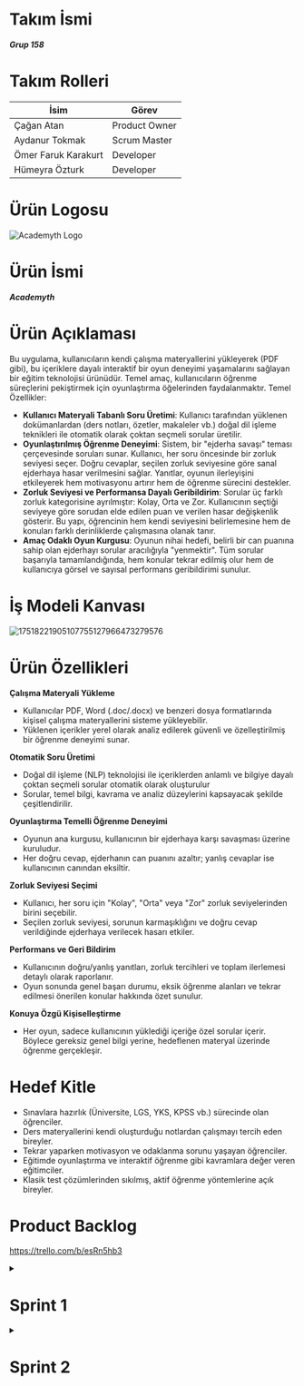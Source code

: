 # Takım İsmi
***Grup 158***

# Takım Rolleri

| <div align="center">İsim</div>   | <div align="center">Görev</div>
|  :---------- | :---------- |
|  Çağan Atan     | Product Owner     | 
|  Aydanur Tokmak     | Scrum Master     | 
|  Ömer Faruk Karakurt      | Developer    
|  Hümeyra Özturk      | Developer     |


# Ürün Logosu

![Academyth Logo](https://github.com/user-attachments/assets/3b98eee7-7001-4d8e-ac23-56b974da4ad4)


# Ürün İsmi
***Academyth***

# Ürün Açıklaması
Bu uygulama, kullanıcıların kendi çalışma materyallerini yükleyerek (PDF gibi), bu içeriklere dayalı interaktif bir oyun deneyimi yaşamalarını sağlayan bir eğitim teknolojisi ürünüdür. Temel amaç, kullanıcıların öğrenme süreçlerini pekiştirmek için oyunlaştırma öğelerinden faydalanmaktır.
Temel Özellikler:
- **Kullanıcı Materyali Tabanlı Soru Üretimi**: Kullanıcı tarafından yüklenen dokümanlardan (ders notları, özetler, makaleler vb.) doğal dil işleme teknikleri ile otomatik olarak çoktan seçmeli sorular üretilir.
- **Oyunlaştırılmış Öğrenme Deneyimi**: Sistem, bir "ejderha savaşı" teması çerçevesinde soruları sunar. Kullanıcı, her soru öncesinde bir zorluk seviyesi seçer. Doğru cevaplar, seçilen zorluk seviyesine göre sanal ejderhaya hasar verilmesini sağlar. Yanıtlar, oyunun ilerleyişini etkileyerek hem motivasyonu artırır hem de öğrenme sürecini destekler.
- **Zorluk Seviyesi ve Performansa Dayalı Geribildirim**: Sorular üç farklı zorluk kategorisine ayrılmıştır: Kolay, Orta ve Zor. Kullanıcının seçtiği seviyeye göre sorudan elde edilen puan ve verilen hasar değişkenlik gösterir. Bu yapı, öğrencinin hem kendi seviyesini belirlemesine hem de konuları farklı derinliklerde çalışmasına olanak tanır.
- **Amaç Odaklı Oyun Kurgusu**: Oyunun nihai hedefi, belirli bir can puanına sahip olan ejderhayı sorular aracılığıyla "yenmektir". Tüm sorular başarıyla tamamlandığında, hem konular tekrar edilmiş olur hem de kullanıcıya görsel ve sayısal performans geribildirimi sunulur.

# İş Modeli Kanvası

![17518221905107755127966473279576](https://github.com/user-attachments/assets/bcf8af0b-6833-4ac5-87d5-111509113b0e)


# Ürün Özellikleri
**Çalışma Materyali Yükleme**
- Kullanıcılar PDF, Word (.doc/.docx) ve benzeri dosya formatlarında kişisel çalışma materyallerini sisteme yükleyebilir.
- Yüklenen içerikler yerel olarak analiz edilerek güvenli ve özelleştirilmiş bir öğrenme deneyimi sunar.

**Otomatik Soru Üretimi**
- Doğal dil işleme (NLP) teknolojisi ile içeriklerden anlamlı ve bilgiye dayalı çoktan seçmeli sorular otomatik olarak oluşturulur
- Sorular, temel bilgi, kavrama ve analiz düzeylerini kapsayacak şekilde çeşitlendirilir.

**Oyunlaştırma Temelli Öğrenme Deneyimi**
- Oyunun ana kurgusu, kullanıcının bir ejderhaya karşı savaşması üzerine kuruludur.
- Her doğru cevap, ejderhanın can puanını azaltır; yanlış cevaplar ise kullanıcının canından eksiltir.

**Zorluk Seviyesi Seçimi**
- Kullanıcı, her soru için "Kolay", "Orta" veya "Zor" zorluk seviyelerinden birini seçebilir.
- Seçilen zorluk seviyesi, sorunun karmaşıklığını ve doğru cevap verildiğinde ejderhaya verilecek hasarı etkiler.

**Performans ve Geri Bildirim**
- Kullanıcının doğru/yanlış yanıtları, zorluk tercihleri ve toplam ilerlemesi detaylı olarak raporlanır.
- Oyun sonunda genel başarı durumu, eksik öğrenme alanları ve tekrar edilmesi önerilen konular hakkında özet sunulur.

**Konuya Özgü Kişiselleştirme**
- Her oyun, sadece kullanıcının yüklediği içeriğe özel sorular içerir. Böylece gereksiz genel bilgi yerine, hedeflenen materyal üzerinde öğrenme gerçekleşir.

# Hedef Kitle
- Sınavlara hazırlık (Üniversite, LGS, YKS, KPSS vb.) sürecinde olan öğrenciler.
- Ders materyallerini kendi oluşturduğu notlardan çalışmayı tercih eden bireyler.
- Tekrar yaparken motivasyon ve odaklanma sorunu yaşayan öğrenciler.
- Eğitimde oyunlaştırma ve interaktif öğrenme gibi kavramlara değer veren eğitimciler.
- Klasik test çözümlerinden sıkılmış, aktif öğrenme yöntemlerine açık bireyler.

# Product Backlog 

https://trello.com/b/esRn5hb3


<details>
  <summary><h1>Sprint 1</h1></summary>

  <!-- Küçük açılır başlıklar -->


  

  <details>
    <summary><h3>Project Management</h3></summary>


![17518220164573581179225583921565](https://github.com/user-attachments/assets/a6fc5e32-1326-480f-af6f-377743ac81fa)




  </details>






  <details>
    <summary><h3>Burndown Chart</h3></summary>

![1751822264115911362930429725641](https://github.com/user-attachments/assets/5484714b-67f5-423d-9656-7c6b466e3ce7)


  </details>


  <details>
    <summary><h3>UI Draft</h3></summary>
    
![1751822264115911362930429725641](https://github.com/user-attachments/assets/52773e40-b9b2-426b-abfc-cd50e101e5b3)

  </details>

<details>
    <summary><h3>Toplantılar</h3></summary>

![17518294784111599973741563906015](https://github.com/user-attachments/assets/852f544e-0148-4328-ac92-76c9f22418ac)


![17518295662371373598295775331415](https://github.com/user-attachments/assets/8f00f2eb-ac9e-44bf-8b62-ea29f35c98b1)


</details>



  
### Tarih Aralığı
***20 Haziran*** - ***6 Temmuz***



**Sprint Notları:**

* UI tasarımlarında **sade ve işlevsel bir arayüz** kullanılmasına karar verildi.
* Proje yönetim aracı olarak **Trello** kullanılmasına karar verildi.
* Daily scrum toplantılarının Google Meet üzerinden yapılmasına karar verildi.
* Giriş sistemi için **detaylı çalışmalar henüz başlamadı, ancak güvenli bir kimlik doğrulama yöntemi (örneğin e-posta/şifre veya sosyal medya entegrasyonu)** kullanılması planlanmaktadır.
* Uygulamanın asıl temasının **oyunlaştırılmış öğrenme deneyimi sunan bir yapı ** olmasına karar verildi.
* Uygulamanın dilinin **Türkçe** yapılmasına karar verildi.

**Sprint İçinde Tamamlanması Beklenen Puan:** 300 Puan

**Puan Tamamlama Mantığı:**
Toplamda 1200 puanlık bir hedef belirlendi. Sprint-1'de 300 puanlık bir hedef belirlenmiş ve tamamlanmıştır. Sprint-2 ve Sprint-3'te projenin **API kod entegrasyonu, backend geliştirme, otomatik soru üretim mekanizmaları ve kullanıcı ilerleme takibi** kısımlarına yoğunlaşılacağı için 450 hedef puanı olmasına karar verildi.

**Sprint Gözden Geçirilmesi (Sprint Review)**

**Katılımcılar:** Çağan Atan (Product Owner), Aydanur Tokmak (Scrum Master), Ömer Faruk Karakurt (Developer), Hümeyra Öztürk (Developer)

**Genel Değerlendirme:**
Sprint 1, belirlenen hedefler doğrultusunda başarılı bir şekilde tamamlanmıştır. Takım, başlangıç aşamasındaki temel yapılandırmaları, ilk kullanıcı ihtiyaç analizlerini ve teknolojik altyapı araştırmalarını etkin bir şekilde yürütmüştür. Trello panosunda görüldüğü üzere, "Done for 1st Sprint" sütunundaki tüm görevler (GitHub Readme'nin araştırılması ve yazılması, Toplantı düzeninin oluşturulması, Frontend teknolojilerinin araştırılması, Backend teknolojilerinin araştırılması) tamamlanmıştır. "To Do" ve "Doing" sütunlarında planlanan bazı görevler ise sonraki sprintlere aktarılmıştır.

**Tamamlanan Ürün Artımları:**

* **Temel Proje Yapılandırması:** GitHub README belgesi oluşturularak projenin genel hatları, amacı ve takımı tanıtılmıştır. Bu, projenin şeffaflığı ve yeni katılımcılar için rehberliği sağlamıştır.
* **Arayüz Taslağı Oluşturulması:** Arayüz için temel ve ana fonksiyonları ele alan bir taslak oluşturulmuştur.
* **Toplantı Düzeni ve İletişim Altyapısı:** Daily Scrum toplantıları için Google Meet kullanımına karar verilerek takım içi iletişimin sürekliliği sağlanmıştır. Trello'nun proje yönetim aracı olarak benimsenmesi, görev takibini ve şeffaflığı artırmıştır.
* **Teknolojik Temel Araştırmaları:** Frontend ve Backend teknolojileri üzerine detaylı araştırmalar yapılmıştır. Bu araştırmalar, uygulamanın teknik mimarisi için sağlam bir temel oluşturacak ve gelecek sprintlerdeki geliştirme kararlarına yön verecektir. Bu sayede, projenin teknik yönelimleri netleşmeye başlamıştır.
* **Kullanıcı Persona Çalışmaları (Kısmen):** Trello'daki "Kullanıcı Personalarının Oluşturulması" görevinin "To Do" kısmında olması, bu alandaki ilk çalışmaların başladığını göstermektedir.
* **Oyun Konsepti ve İsim Belirleme:** Ürün ismi olarak "Academyth" kararlaştırılmış ve ejderha savaşı üzerine oyunlaştırma konsepti netleştirilmiştir.
**Puan Hedefi ve Gerçekleşme:**
Sprint 1 için belirlenen 300 puanlık hedefe ulaşılmıştır. Bu, takımın sprint planlama yeteneğinin ve iş tamamlama kapasitesinin başarılı olduğunu göstermektedir.



**Sprint Retrospektifi**

**Tarih:** 6 Temmuz 2025

* **Etkili Takım İçi İletişim:** Daily Scrum toplantılarının düzenli olarak Google Meet üzerinden yapılması ve Trello'nun etkin kullanımı, takım üyeleri arasındaki iletişimi ve görev şeffaflığını artırdı. Herkesin görev durumundan haberdar olması, olası engellerin erken tespitini sağladı.
* **Net Hedef Belirleme ve Ulaşma:** Sprint başında belirlenen 300 puanlık hedefe eksiksiz bir şekilde ulaşılması, takımın motivasyonunu yükseltti ve sprint planlamasının gerçekçi olduğunu gösterdi.
* **Kapsamlı Araştırma Süreçleri:** Frontend ve Backend teknolojileri ile ilgili yapılan detaylı araştırmalar, projenin teknik yönü için sağlam bir temel oluşturdu ve gelecekteki olası teknik sıkıntıları minimize etme potansiyeli taşıyor.
* **Erken Ürün Kimliği Belirleme:** Ürün adı ("Academyth") ve temel oyunlaştırma konsepti ("ejderha savaşı") üzerinde erken mutabık kalınması, takımın ortak vizyonunu pekiştirdi.
* **Rol Dağılımının Netliği:** Takım rollerinin (Product Owner, Scrum Master, Developer) net bir şekilde belirlenmesi ve herkesin kendi sorumluluk alanında çalışması, verimliliği artırdı.


**Gelecek Sprintler İçin Yapılacaklar:**

* **UI:** Product Owner (Çağan Atan) ve Developer'lar (Ömer Faruk Karakurt, Hümeyra Öztürk) arayüz geliştirmesine başlayacaklar. **Hedef Tarih: Sprint 2 başlangıcı.**
* **Çekirdek Özellik Detaylandırması:** Developer'lar (Ömer Faruk Karakurt, Hümeyra Öztürk), NLP ile otomatik soru üretim sistemi tasarımı ve PDF/Word dosya yükleme yapısının detaylı planlamasına öncelik verecekler. Bu görevler, Sprint 2'nin ilk backlog öğeleri olarak ele alınacak. **Hedef Tarih: Sprint 2 ortası.**
* **Analiz ve Tasarım Tamamlama):** Scrum Master (Aydanur Tokmak), "Kullanıcı personalarının oluşturulması" ve "Uygulama akış diyagramının çizilmesi" görevlerinin tamamlanmasını sağlayacak, gerekirse takım içi workshop'lar organize edecek. **Hedef Tarih: Sprint 2 başlangıcı.**
* **Puanlama ve Task Detayı:** Gelecek sprintlerde, büyük görevlerin daha küçük, daha ölçülebilir alt görevlere ayrılması ve her bir alt göreve daha detaylı puanlama yapılması değerlendirilecek, böylece sprint ilerlemesi daha hassas takip edilebilecektir. 



</details>


</details>


















<details>
  <summary><h1>Sprint 2</h1></summary>

  <!-- Küçük açılır başlıklar -->


  

  <details>
    <summary><h3>Project Management</h3></summary>

![17529389733251610048888020542999](https://github.com/user-attachments/assets/73e84b4c-bdb0-4318-bb33-d51d6775e4db)




  </details>






  <details>
    <summary><h3>Burndown Chart</h3></summary>

<img width="1980" height="1180" alt="17529392808067443320952651881575" src="https://github.com/user-attachments/assets/97219eb7-9dee-4ca9-9d1d-9c8172075501" />


  </details>


  

<details>
    <summary><h3>NLP</h3></summary>
# NLP File Preprocess 
  
https://drive.google.com/file/d/1O6db_c5NujB_UmNlFLq3TRe6ABElreft/view?usp=drivesdk

# NLP Flow Chart


<img width="2067" height="708" alt="17529398183362658871116184602059" src="https://github.com/user-attachments/assets/0cbd5292-9193-418c-8a33-28183efd78d2" />


</details>



<details>
    <summary><h3>Toplantılar</h3></summary>
- Bir adet genel toplantı yapıldı, yapılan görev dağılımına göre ilerledi. 

![17529393416281511308492537336131](https://github.com/user-attachments/assets/bd6c8037-5612-4b1c-a74f-b9d064fbce40)

</details>




  
### Tarih Aralığı
***7 Temmuz*** - ***20 Temmuz***


**Sprint Hedefi:** Ürünün temel işlevselliği olan NLP tabanlı otomatik soru üretim sisteminin tasarımını tamamlamak, doküman ön işleme ve anahtar kelime seçimi mekanizmalarını geliştirmek ve kullanıcı arayüzünün genel yapısını tamamlayarak ürünün temel kullanılabilirliğini sağlamak.


**Sprint Notları:**

* NLP ile otomatik soru üretim sisteminin tasarımı başarıyla tamamlandı.
* Yüklenen dokümanlar üzerinde ön işleme adımları belirlendi ve uygulandı.
* Ayıklanan cümleler üzerinde anahtar kelime seçimi mekanizması geliştirildi.

* Arayüzün genel olarak tamamlanması yönünde büyük bir ilerleme kaydedildi.

* Sprint 1'den gelen UI geliştirme ve çekirdek özellik detaylandırması üzerine odaklanıldı.

**Sprint İçinde Tamamlanması Beklenen Puan:** 450 Puan

**Puan Tamamlama Mantığı:** Toplamda 1200 puanlık bir genel proje hedefi belirlenmiştir. Sprint-1'de 300 puanlık bir hedef belirlenmiş ve başarıyla tamamlanmıştır. Sprint-2 ve Sprint-3'te projenin API kod entegrasyonu, backend geliştirme, otomatik soru üretim mekanizmaları ve kullanıcı ilerleme takibi kısımlarına yoğunlaşılacağı için Sprint 2 için 450 puanlık bir hedef belirlenmiştirve tamamlanmıştır .



**Sprint Gözden Geçirilmesi (Sprint Review)**

**Katılımcılar:** Çağan Atan (Product Owner), Aydanur Tokmak (Scrum Master), Ömer Faruk Karakurt (Developer), Hümeyra Öztürk (Developer)

**Genel Değerlendirme:** Sprint 2, belirlenen 450 puanlık kapasite hedefi doğrultusunda oldukça başarılı ve kritik bir ilerleme sergilemiştir. Proje, Sprint 1'deki araştırma ve planlama fazından, temel ürün özelliklerinin somut olarak tasarlandığı ve geliştirildiği bir faza evrilmiştir. Trello panosundaki "Done for 2nd Sprint" sütununda tamamlanan görevler, ürünün anahtar işlevselliklerinin oluşmaya başladığını ve kullanıcıya sunulabilir bir arayüzün temellerinin atıldığını net bir şekilde göstermektedir.





**Tamamlanan Ürün Artımları**

* **NLP ile Otomatik Soru Üretim Sistemi Tasarımı:** Academyth'in temelini oluşturan otomatik soru üretim mekanizmasının genel mimarisi ve detaylı tasarımı başarıyla tamamlanmıştır. Bu çıktı, kullanıcıların yüklediği içeriklerden doğru ve anlamlı sorular üretme yeteneği için sağlam bir teknik temel sağlamaktadır.

* **Yüklenen Dokümanlar Üzerinde Ön İşleme Mekanizması:** Kullanıcı tarafından yüklenen materyallerin (PDF, Word) sistem tarafından efektif bir şekilde okunup analiz edilebilmesi için gerekli ön işleme algoritmaları ve modülleri geliştirilmiştir. Bu, veri girdisinin kalitesini ve işlenebilirliğini maksimize etmektedir.

* **Ayıklanan Cümleler Üzerinde Anahtar Kelime Seçim Modülü:** Otomatik soru üretim sürecinin kritik bir adımı olan, işlenmiş metinlerden anlamlı anahtar kelimelerin otomatik olarak seçilmesi yeteneği başarıyla hayata geçirilmiştir. Bu modül, üretilecek soruların içeriğinin belirlenmesinde merkezi rol oynamaktadır.

* **Genel Kullanıcı Arayüzünün Tamamlanması:** Uygulamanın kullanıcılarla doğrudan etkileşim kuracağı ana arayüzün büyük bir kısmı tamamlanmıştır. Bu, ürünün görsel ve işlevsel olarak önemli bir olgunluğa ulaştığını ve kullanıcı deneyimi odaklı bir yaklaşımın benimsendiğini göstermektedir.




**Puan Hedefi ve Gerçekleşme:**
Sprint 1 için belirlenen 300 puanlık hedefe ulaşılmıştır. Bu, takımın sprint planlama yeteneğinin ve iş tamamlama kapasitesinin başarılı olduğunu göstermektedir.



**Sprint Retrospektifi**

**Tarih:** 20 Temmuz 2025

* **Ekibin İlk Sprintteki Başarısı:** Sprint-1'den aldığımız puan bu sprintteki çalışmalarımız  için büyük bir motivasyon oldu .

* **Etkili Takım İçi İletişim:** Sprin-2'nin başlangıcında Google Meet üzerinden yaptığımız toplantı , arada WhatsApp grubu üzerinden günlük bilgilendirme ve Trello'nun etkin kullanımı , takım üyeleri arasındaki iletişimi ve görev şeffaflığını sürdürerek artırmıştır. Bu sayede, herkesin görev durumundan haberdar olması ve olası engellerin erken tespiti sağlanmıştır.

* **Net Hedef Belirleme ve Ulaşma:** Sprint başında belirlenen 450 puanlık hedefe yönelik önemli ilerlemeler kaydedilmesi, takımın motivasyonunu yüksek tutmuş ve artan karmaşıklıktaki işleri tamamlama kapasitesini göstermiştir.

* **Kapsamlı Teknik Gelişimler:** NLP sistemi tasarımı, doküman ön işleme ve anahtar kelime seçimi gibi projenin temelini oluşturan alanlardaki gelişmeler, ürünün teknik derinliğini ve yenilikçi potansiyelini pekiştirmiştir.

* **Arayüz Olgunluğu:** Arayüzün genel olarak tamamlanması, kullanıcı odaklı bir geliştirme sürecinin benimsendiğini ve ürünün kullanılabilir bir prototip seviyesine ulaştığını göstermektedir.

* **Rol Dağılımının Netliği:** Takım rollerinin (Product Owner, Scrum Master, Developer) net bir şekilde tanımlanmış olması ve her üyenin kendi sorumluluk alanında çalışmaya devam etmesi, verimliliğin sürdürülmesine katkı sağlamıştır.



**Gelecek Sprintler İçin Yapılacaklar**

* **Çekirdek Özellik Geliştirmeleri:** Tamamlanan tasarım ve ön işleme adımlarının ardından, NLP modellerinin entegrasyonu, otomatik soru üretim algoritmalarının kodlanması ve sistemin uçtan uca çalışır hale getirilmesi temel öncelik olacaktır.

* **Giriş Sistemi ve Kimlik Doğrulama:** Güvenli bir kimlik doğrulama yöntemi (örneğin e-posta/şifre veya sosyal medya entegrasyonu) üzerine detaylı çalışmalar başlatılacaktır.

* **Oyunlaştırma Sistemi Kurgusu:** "Ejderha savaşı" temalı oyunlaştırma sisteminin detaylı kurgusunun yazımı ve bu kurgunun teknik gereksinimlerinin belirlenmesi üzerine çalışılacaktır.

* **Kapsamlı Test Senaryoları:** Tamamlanan modüller ve genel arayüz için kullanıcı testi senaryolarının hazırlanmasına başlanacak, ürünün kalite güvencesi süreçleri devreye alınacaktır.
</details>


</details>










